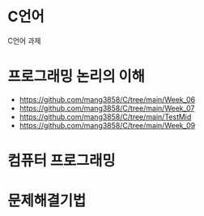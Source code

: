 # C언어
C언어 과제

# 프로그래밍 논리의 이해
- https://github.com/mang3858/C/tree/main/Week_06
- https://github.com/mang3858/C/tree/main/Week_07
- https://github.com/mang3858/C/tree/main/TestMid
- https://github.com/mang3858/C/tree/main/Week_09
# 컴퓨터 프로그래밍

# 문제해결기법
